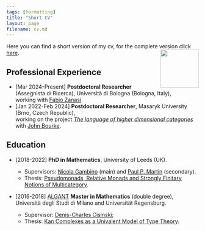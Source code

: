 ```yaml
---
tags: [formatting]
title: "Short CV"
layout: page
filename: cv.md
---
```


Here you can find a short version of my cv, for the complete version click [here](Gabriele_Lobbia_CV.pdf).
<img src="assets/llama_yoga.jpg" width="100px" align="right">

## Professional Experience
- [Mar 2024-Present] <b>Postdoctoral Researcher</b> (Assegnista di Ricerca), Università di Bologna (Bologna, Italy), <br>
   working with [Fabio Zanasi](http://www.zanasi.com/fabio/#/main.html)
- [Jan 2022-Feb 2024] <b>Postdoctoral Researcher</b>, Masaryk University (Brno, Czech Republic), <br>
   working on the project [*The language of higher dimensional categories*](https://www.muni.cz/en/research/projects/61809) with [John Bourke](https://www.math.muni.cz/~bourkej/).

## Education
- [2018-2022] <b>PhD in Mathematics</b>, University of Leeds (UK).
    * Supervisors: [Nicola Gambino](https://personalpages.manchester.ac.uk/staff/nicola.gambino/) (main) and [Paul P. Martin](https://www1.maths.leeds.ac.uk/~ppmartin/) (secondary).
    * Thesis: [Pseudomonads, Relative Monads and Strongly Finitary Notions of Multicategory](https://etheses.whiterose.ac.uk/30578/).

- [2016-2018] [ALGANT](https://algant.eu/master.php) <b>Master in Mathematics</b> (double degree), Università degli Studi di Milano and Universität Regensburg.
    * Supervisor: [Denis-Charles Cisinski](https://cisinski.app.uni-regensburg.de/);
    * Thesis: [Kan Complexes as a Univalent Model of Type Theory](https://www.math.u-bordeaux.fr/~ybilu/algant/documents/theses/Lobbia.pdf).


